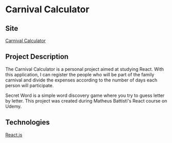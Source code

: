 # Carnival Calculator

## Site 
[Carnival Calculator](http://canavez.github.io/carnival-calculator)


## Project Description
The Carnival Calculator is a personal project aimed at studying React. With this application, I can register the people who will be part of the family carnival and divide the expenses according to the number of days each person will participate.

Secret Word is a simple word discovery game where you try to guess letter by letter. This project was created during Matheus Battisti's React course on Udemy.


## Technologies
[React.js](https://reactjs.org/)
